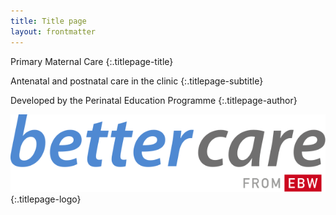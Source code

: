 ```yaml
---
title: Title page
layout: frontmatter
---
```


Primary Maternal Care
{:.titlepage-title}

Antenatal and postnatal care in the clinic
{:.titlepage-subtitle}

Developed by the Perinatal Education Programme
{:.titlepage-author}

![Bettercare logo][logo]{:.titlepage-logo}

[logo]: ../images/bettercare-logo.svg "Bettercare logo"